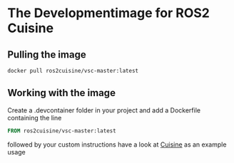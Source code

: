 # The Developmentimage for ROS2 Cuisine

## Pulling the image

```bash
docker pull ros2cuisine/vsc-master:latest
```

## Working with the image

Create a .devcontainer folder in your project and add a Dockerfile containing the line

```Dockerfile
FROM ros2cuisine/vsc-master:latest
```

followed by your custom instructions
have a look at [Cuisine](https://gitlab.com/ros2cuisine/cuisine.git) as an example usage
